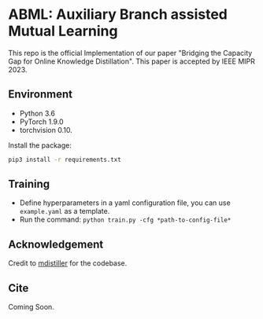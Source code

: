 # ABML: Auxiliary Branch assisted Mutual Learning
This repo is the official Implementation of our paper "Bridging the Capacity Gap for Online Knowledge Distillation". This paper is accepted by IEEE MIPR 2023.

## Environment

- Python 3.6
- PyTorch 1.9.0
- torchvision 0.10.
  
Install the package:
```bash
pip3 install -r requirements.txt
```

## Training
- Define hyperparameters in a yaml configuration file, you can use `example.yaml` as a template.
- Run the command:
  `python train.py -cfg *path-to-config-file*`

## Acknowledgement
Credit to [mdistiller](https://github.com/megvii-research/mdistiller) for the codebase.

## Cite
Coming Soon.
